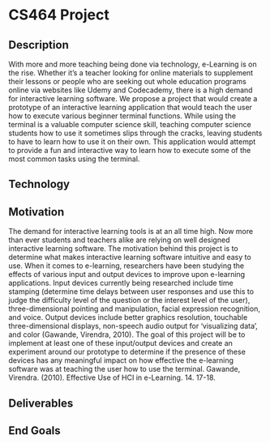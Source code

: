 # CS464 Project

## Description
With more and more teaching being done via technology, e-Learning is on the rise. Whether it’s a teacher looking for online materials to supplement their lessons or people who are seeking out whole education programs online via websites like Udemy and Codecademy, there is a high demand for interactive learning software. We propose a project that would create a prototype of an interactive learning application that would teach the user how to execute various beginner terminal functions. While using the terminal is a valuable computer science skill, teaching computer science students how to use it sometimes slips through the cracks, leaving students to have to learn how to use it on their own. This application would attempt to provide a fun and interactive way to learn how to execute some of the most common tasks using the terminal.

## Technology

## Motivation
The demand for interactive learning tools is at an all time high. Now more than ever students and teachers alike are relying on well designed interactive learning software. The motivation behind this project is to determine what makes interactive learning software intuitive and easy to use. When it comes to e-learning, researchers have been studying the effects of various input and output devices to improve upon e-learning applications. Input devices currently being researched include time stamping (determine time delays between user responses and use this to judge the difficulty level of the question or the interest level of the user), three-dimensional pointing and manipulation, facial expression recognition, and voice. Output devices include better graphics resolution, touchable three-dimensional displays, non-speech audio output for ‘visualizing data’, and color (Gawande, Virendra, 2010). The goal of this project will be to implement at least one of these input/output devices and create an experiment around our prototype to determine if the presence of these devices has any meaningful impact on how effective the e-learning software was at teaching the user how to use the terminal. 
Gawande, Virendra. (2010). Effective Use of HCI in e-Learning. 14. 17-18.

## Deliverables

## End Goals
